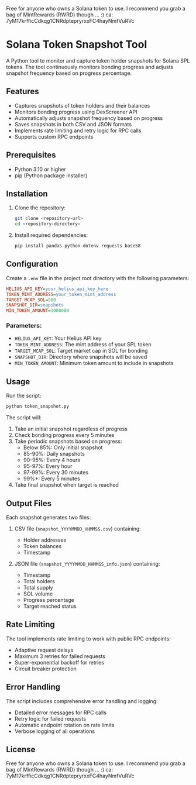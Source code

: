 Free for anyone who owns a Solana token to use. I recommend you grab a bag of MintRewards (RWRD) though ... :) ca: 7yM17krfficCdkqg1CNRdptepryrxxFC4hayNmfVuRVc

# Solana Token Snapshot Tool

A Python tool to monitor and capture token holder snapshots for Solana SPL tokens. The tool continuously monitors bonding progress and adjusts snapshot frequency based on progress percentage.

## Features

- Captures snapshots of token holders and their balances
- Monitors bonding progress using DexScreener API
- Automatically adjusts snapshot frequency based on progress
- Saves snapshots in both CSV and JSON formats
- Implements rate limiting and retry logic for RPC calls
- Supports custom RPC endpoints

## Prerequisites

- Python 3.10 or higher
- pip (Python package installer)

## Installation

1. Clone the repository:
   ```bash
   git clone <repository-url>
   cd <repository-directory>
   ```

2. Install required dependencies:
   ```bash
   pip install pandas python-dotenv requests base58
   ```

## Configuration

Create a `.env` file in the project root directory with the following parameters:

```ini
HELIUS_API_KEY=your_helius_api_key_here
TOKEN_MINT_ADDRESS=your_token_mint_address
TARGET_MCAP_SOL=500
SNAPSHOT_DIR=snapshots
MIN_TOKEN_AMOUNT=1000000
```

### Parameters:
- `HELIUS_API_KEY`: Your Helius API key
- `TOKEN_MINT_ADDRESS`: The mint address of your SPL token
- `TARGET_MCAP_SOL`: Target market cap in SOL for bonding
- `SNAPSHOT_DIR`: Directory where snapshots will be saved
- `MIN_TOKEN_AMOUNT`: Minimum token amount to include in snapshots

## Usage

Run the script:
```bash
python token_snapshot.py
```

The script will:
1. Take an initial snapshot regardless of progress
2. Check bonding progress every 5 minutes
3. Take periodic snapshots based on progress:
   - Below 85%: Only initial snapshot
   - 85-90%: Daily snapshots
   - 90-95%: Every 4 hours
   - 95-97%: Every hour
   - 97-99%: Every 30 minutes
   - 99%+: Every 5 minutes
4. Take final snapshot when target is reached

## Output Files

Each snapshot generates two files:

1. CSV file (`snapshot_YYYYMMDD_HHMMSS.csv`) containing:
   - Holder addresses
   - Token balances
   - Timestamp

2. JSON file (`snapshot_YYYYMMDD_HHMMSS_info.json`) containing:
   - Timestamp
   - Total holders
   - Total supply
   - SOL volume
   - Progress percentage
   - Target reached status

## Rate Limiting

The tool implements rate limiting to work with public RPC endpoints:
- Adaptive request delays
- Maximum 3 retries for failed requests
- Super-exponential backoff for retries
- Circuit breaker protection

## Error Handling

The script includes comprehensive error handling and logging:
- Detailed error messages for RPC calls
- Retry logic for failed requests
- Automatic endpoint rotation on rate limits
- Verbose logging of all operations

## License

Free for anyone who owns a Solana token to use. I recommend you grab a bag of MintRewards (RWRD) though ... :) ca: 7yM17krfficCdkqg1CNRdptepryrxxFC4hayNmfVuRVc
